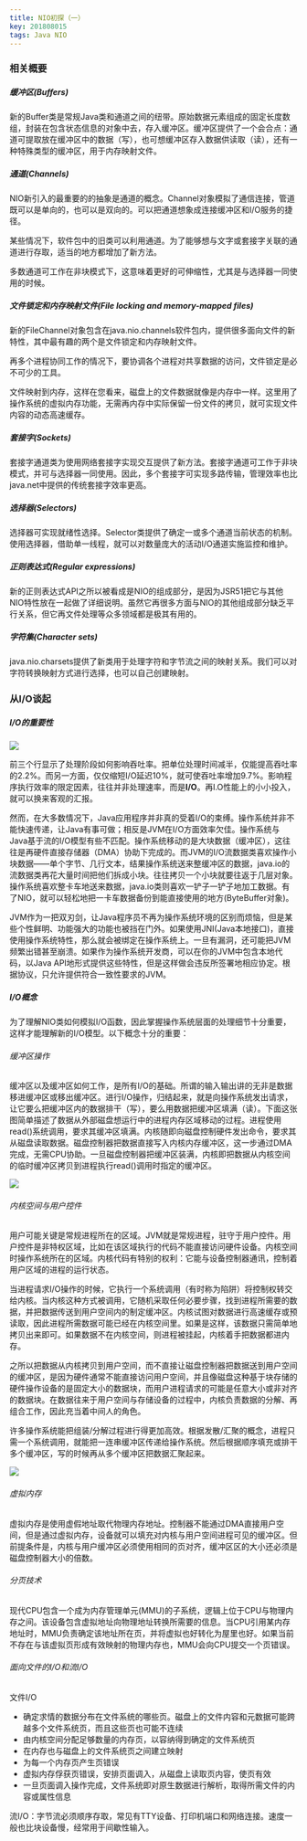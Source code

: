 ```yaml
---
title: NIO初探（一）
key: 201808015
tags: Java NIO
---
```


### 相关概要

##### 缓冲区(Buffers)

新的Buffer类是常规Java类和通道之间的纽带。原始数据元素组成的固定长度数组，封装在包含状态信息的对象中去，存入缓冲区。缓冲区提供了一个会合点：通道可提取放在缓冲区中的数据（写），也可想缓冲区存入数据供读取（读），还有一种特殊类型的缓冲区，用于内存映射文件。

##### 通道(Channels)

NIO新引入的最重要的的抽象是通道的概念。Channel对象模拟了通信连接，管道既可以是单向的，也可以是双向的。可以把通道想象成连接缓冲区和I/O服务的捷径。

某些情况下，软件包中的旧类可以利用通道。为了能够想与文字或套接字关联的通道进行存取，适当的地方都增加了新方法。

多数通道可工作在非块模式下，这意味着更好的可伸缩性，尤其是与选择器一同使用的时候。

##### 文件锁定和内存映射文件(File locking and memory-mapped files)

新的FileChannel对象包含在java.nio.channels软件包内，提供很多面向文件的新特性，其中最有趣的两个是文件锁定和内存映射文件。

再多个进程协同工作的情况下，要协调各个进程对共享数据的访问，文件锁定是必不可少的工具。

文件映射到内存，这样在您看来，磁盘上的文件数据就像是内存中一样。这里用了操作系统的虚拟内存功能，无需再内存中实际保留一份文件的拷贝，就可实现文件内容的动态高速缓存。

##### 套接字(Sockets)

套接字通道类为使用网络套接字实现交互提供了新方法。套接字通道可工作于非块模式，并可与选择器一同使用。因此，多个套接字可实现多路传输，管理效率也比java.net中提供的传统套接字效率更高。

##### 选择器(Selectors)

选择器可实现就绪性选择。Selector类提供了确定一或多个通道当前状态的机制。使用选择器，借助单一线程，就可以对数量庞大的活动I/O通道实施监控和维护。

##### 正则表达式(Regular expressions)

新的正则表达式API之所以被看成是NIO的组成部分，是因为JSR51把它与其他NIO特性放在一起做了详细说明。虽然它再很多方面与NIO的其他组成部分缺乏平行关系，但它再文件处理等众多领域都是极其有用的。

##### 字符集(Character sets)

java.nio.charsets提供了新类用于处理字符和字节流之间的映射关系。我们可以对字符转换映射方式进行选择，也可以自己创建映射。







### 从I/O谈起

##### I/O的重要性

![](http://p73rf095s.bkt.clouddn.com/18-8-15/55688875.jpg)

前三个行显示了处理阶段如何影响吞吐率。把单位处理时间减半，仅能提高吞吐率的2.2%。而另一方面，仅仅缩短I/O延迟10%，就可使吞吐率增加9.7%。影响程序执行效率的限定因素，往往并非处理速率，而是**I/O**。再I.O性能上的小小投入，就可以换来客观的汇报。

然而，在大多数情况下，Java应用程序并非真的受着I/O的束缚。操作系统并非不能快速传递，让Java有事可做；相反是JVM在I/O方面效率欠佳。操作系统与Java基于流的I/O模型有些不匹配。操作系统移动的是大块数据（缓冲区），这往往是再硬件直接存储器（DMA）协助下完成的。而JVM的I/O流数据类喜欢操作小块数据——单个字节、几行文本，结果操作系统送来整缓冲区的数据，java.io的流数据类再花大量时间把他们拆成小块。往往拷贝一个小块就要往返于几层对象。操作系统喜欢整卡车地送来数据，java.io类则喜欢一铲子一铲子地加工数据。有了NIO，就可以轻松地把一卡车数据备份到能直接使用的地方(ByteBuffer对象)。

JVM作为一把双刃剑，让Java程序员不再为操作系统环境的区别而烦恼，但是某些个性鲜明、功能强大的功能也被挡在门外。如果使用JNI(Java本地接口)，直接使用操作系统特性，那么就会被绑定在操作系统上。一旦有漏洞，还可能把JVM频繁出错甚至崩溃。如果作为操作系统开发商，可以在你的JVM中包含本地代码，以Java API地形式提供这些特性，但是这样做会违反所签署地相应协定。根据协议，只允许提供符合一致性要求的JVM。

##### I/O概念

为了理解NIO类如何模拟I/O函数，因此掌握操作系统层面的处理细节十分重要，这样才能理解新的I/O模型。以下概念十分的重要：

###### 缓冲区操作

缓冲区以及缓冲区如何工作，是所有I/O的基础。所谓的输入输出讲的无非是数据移进缓冲区或移出缓冲区。进行I/O操作，归结起来，就是向操作系统发出请求，让它要么把缓冲区内的数据排干（写），要么用数据把缓冲区填满（读）。下面这张图简单描述了数据从外部磁盘想运行中的进程内存区域移动的过程。进程使用read()系统调用，要求其缓冲区填满。内核随即向磁盘控制硬件发出命令，要求其从磁盘读取数据。磁盘控制器把数据直接写入内核内存缓冲区，这一步通过DMA完成，无需CPU协助。一旦磁盘控制器把缓冲区装满，内核即把数据从内核空间的临时缓冲区拷贝到进程执行read()调用时指定的缓冲区。

![](http://p73rf095s.bkt.clouddn.com/18-8-16/24487774.jpg)

###### 内核空间与用户控件

用户可能关键是常规进程所在的区域。JVM就是常规进程，驻守于用户控件。用户控件是非特权区域，比如在该区域执行的代码不能直接访问硬件设备。内核空间时操作系统所在的区域。内核代码有特别的权利：它能与设备控制器通讯，控制着用户区域的进程的运行状态。

当进程请求I/O操作的时候，它执行一个系统调用（有时称为陷阱）将控制权转交给内核。当内核这种方式被调用，它随机采取任何必要步骤，找到进程所需要的数据，并把数据传送到用户空间内的制定缓冲区。内核试图对数据进行高速缓存或预读取，因此进程所需数据可能已经在内核空间里。如果是这样，该数据只需简单地拷贝出来即可。如果数据不在内核空间，则进程被挂起，内核着手把数据都进内存。

之所以把数据从内核拷贝到用户空间，而不直接让磁盘控制器把数据送到用户空间的缓冲区，是因为硬件通常不能直接访问用户空间，并且像磁盘这种基于块存储的硬件操作设备的是固定大小的数据块，而用户进程请求的可能是任意大小或非对齐的数据块。在数据往来于用户空间与存储设备的过程中，内核负责数据的分解、再组合工作，因此充当着中间人的角色。

许多操作系统能把组装/分解过程进行得更加高效。根据发散/汇聚的概念，进程只需一个系统调用，就能把一连串缓冲区传递给操作系统。然后根据顺序填充或排干多个缓冲区，写的时候再从多个缓冲区把数据汇聚起来。

![](http://p73rf095s.bkt.clouddn.com/18-8-16/92116174.jpg)

###### 虚拟内存

虚拟内存是使用虚假地址取代物理内存地址。控制器不能通过DMA直接用户空间，但是通过虚拟内存，设备就可以填充对内核与用户空间进程可见的缓冲区。但前提条件是，内核与用户缓冲区必须使用相同的页对齐，缓冲区区的大小还必须是磁盘控制器大小的倍数。

###### 分页技术

现代CPU包含一个成为内存管理单元(MMU)的子系统，逻辑上位于CPU与物理内存之间。该设备包含虚拟地址向物理地址转换所需要的信息。当CPU引用某内存地址时，MMU负责确定该地址所在页，并将虚拟也好转化为屋里也好。如果当前不存在与该虚拟页形成有效映射的物理内存也，MMU会向CPU提交一个页错误。

###### 面向文件的I/O和流I/O

文件I/O

* 确定求情的数据分布在文件系统的哪些页。磁盘上的文件内容和元数据可能跨越多个文件系统页，而且这些页也可能不连续
* 由内核空间分配足够数量的内存页，以容纳得到确定的文件系统页
* 在内存也与磁盘上的文件系统页之间建立映射
* 为每一个内存页产生页错误
* 虚拟内存俘获页错误，安排页面调入，从磁盘上读取页内容，使页有效
* 一旦页面调入操作完成，文件系统即对原生数据进行解析，取得所需文件的内容或属性信息

流I/O：字节流必须顺序存取，常见有TTY设备、打印机端口和网络连接。速度一般也比块设备慢，经常用于间歇性输入。